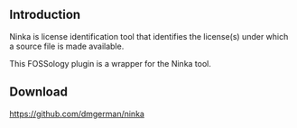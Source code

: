 <!-- SPDX-FileCopyrightText: © Fossology contributors

     SPDX-License-Identifier: GPL-2.0-only
-->
Introduction
--------------

Ninka is license identification tool that identifies the license(s)
under which a source file is made available.

This FOSSology plugin is a wrapper for the Ninka tool. 

Download
--------------

https://github.com/dmgerman/ninka